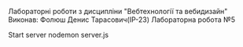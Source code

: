 Лабораторні роботи з дисципліни "Вебтехнології та вебидизайн"
Виконав: Фолюш Денис Тарасович(ІР-23)
Лабораторна робота №5
 

Start server 
    nodemon server.js
